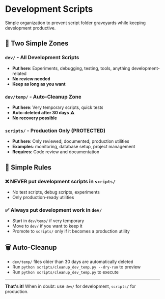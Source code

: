 # Development Scripts

Simple organization to prevent script folder graveyards while keeping development productive.

## 📁 **Two Simple Zones**

### `dev/` - All Development Scripts
- **Put here**: Experiments, debugging, testing, tools, anything development-related
- **No review needed**
- **Keep as long as you want**

### `dev/temp/` - Auto-Cleanup Zone  
- **Put here**: Very temporary scripts, quick tests
- **Auto-deleted after 30 days** ⚠️
- **No recovery possible**

### `scripts/` - Production Only (PROTECTED)
- **Put here**: Only reviewed, documented, production utilities
- **Examples**: monitoring, database setup, project management
- **Requires**: Code review and documentation

## 🚫 Simple Rules

### ❌ **NEVER put development scripts in `scripts/`**
- No test scripts, debug scripts, experiments
- Only production-ready utilities

### ✅ **Always put development work in `dev/`**
- Start in `dev/temp/` if very temporary
- Move to `dev/` if you want to keep it
- Promote to `scripts/` only if it becomes a production utility

## 🗑️ Auto-Cleanup
- `dev/temp/` files older than 30 days are automatically deleted
- Run `python scripts/cleanup_dev_temp.py --dry-run` to preview
- Run `python scripts/cleanup_dev_temp.py` to execute

---

**That's it!** When in doubt: use `dev/` for development, `scripts/` for production. 